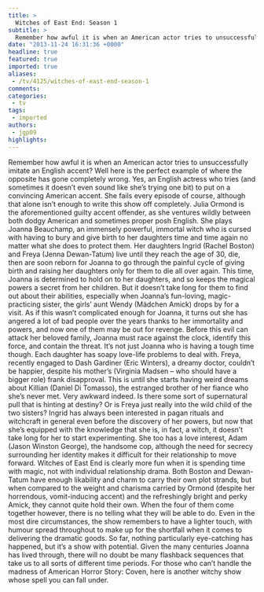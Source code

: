 ```yaml
---
title: >
  Witches of East End: Season 1
subtitle: >
  Remember how awful it is when an American actor tries to unsuccessfully imitate an English accent? Well here is the perfect example of where the opposite has gone completely wrong.
date: "2013-11-24 16:31:36 +0000"
headline: true
featured: true
imported: true
aliases:
 - /tv/4125/witches-of-east-end-season-1
comments:
categories:
 - tv
tags:
 - imported
authors:
 - jgp09
highlights:
---
```


Remember how awful it is when an American actor tries to unsuccessfully imitate an English accent? Well here is the perfect example of where the opposite has gone completely wrong. Yes, an English actress who tries (and sometimes it doesn’t even sound like she’s trying one bit) to put on a convincing American accent. She fails every episode of course, although that alone isn’t enough to write this show off completely.
 Julia Ormond is the aforementioned guilty accent offender, as she ventures wildly between both dodgy American and sometimes proper posh English. She plays Joanna Beauchamp, an immensely powerful, immortal witch who is cursed with having to bury and give birth to her daughters time and time again no matter what she does to protect them. Her daughters Ingrid (Rachel Boston) and Freya (Jenna Dewan-Tatum) live until they reach the age of 30, die, then are soon reborn for Joanna to go through the painful cycle of giving birth and raising her daughters only for them to die all over again.
 This time, Joanna is determined to hold on to her daughters, and so keeps the magical powers a secret from her children. But it doesn’t take long for them to find out about their abilities, especially when Joanna’s fun-loving, magic-practicing sister, the girls’ aunt Wendy (Mädchen Amick) drops by for a visit.
 As if this wasn’t complicated enough for Joanna, it turns out she has angered a lot of bad people over the years thanks to her immortality and powers, and now one of them may be out for revenge. Before this evil can attack her beloved family, Joanna must race against the clock, identify this force, and contain the threat.
 It’s not just Joanna who is having a tough time though. Each daughter has soapy love-life problems to deal with. Freya, recently engaged to Dash Gardiner (Eric Winters), a dreamy doctor, couldn’t be happier, despite his mother’s (Virginia Madsen – who should have a bigger role) frank disapproval. This is until she starts having weird dreams about Killian (Daniel Di Tomasso), the estranged brother of her fiance who she’s never met. Very awkward indeed. Is there some sort of supernatural pull that is hinting at destiny? Or is Freya just really into the wild child of the two sisters?
 Ingrid has always been interested in pagan rituals and witchcraft in general even before the discovery of her powers, but now that she’s equipped with the knowledge that she is, in fact, a witch, it doesn’t take long for her to start experimenting. She too has a love interest, Adam (Jason Winston George), the handsome cop, although the need for secrecy surrounding her identity makes it difficult for their relationship to move forward.
 Witches of East End is clearly more fun when it is spending time with magic, not with individual relationship drama. Both Boston and Dewan-Tatum have enough likability and charm to carry their own plot strands, but when compared to the weight and charisma carried by Ormond (despite her horrendous, vomit-inducing accent) and the refreshingly bright and perky Amick, they cannot quite hold their own. When the four of them come together however, there is no telling what they will be able to do.
 Even in the most dire circumstances, the show remembers to have a lighter touch, with humour spread throughout to make up for the shortfall when it comes to delivering the dramatic goods. So far, nothing particularly eye-catching has happened, but it’s a show with potential. Given the many centuries Joanna has lived through, there will no doubt be many flashback sequences that take us to all sorts of different time periods. For those who can’t handle the madness of American Horror Story: Coven, here is another witchy show whose spell you can fall under.
